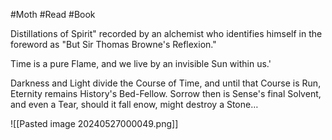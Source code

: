 #Moth #Read #Book 

Distillations of Spirit" recorded by an alchemist who identifies himself in the foreword as "But Sir Thomas Browne's Reflexion."

Time is a pure Flame, and we live by an invisible Sun within us.'

Darkness and Light divide the Course of Time, and until that Course is Run, Eternity remains History's Bed-Fellow. Sorrow then is Sense's final Solvent, and even a Tear, should it fall enow, might destroy a Stone…

![[Pasted image 20240527000049.png]]